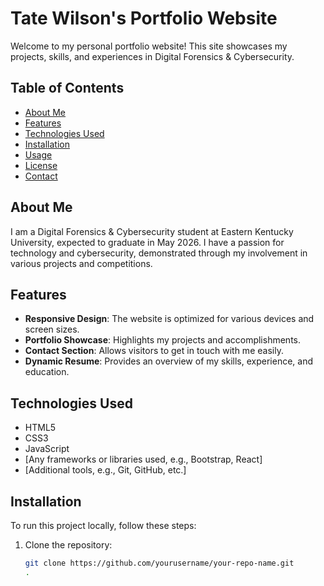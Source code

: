 # Tate Wilson's Portfolio Website

Welcome to my personal portfolio website! This site showcases my projects, skills, and experiences in Digital Forensics & Cybersecurity.

## Table of Contents

- [About Me](#about-me)
- [Features](#features)
- [Technologies Used](#technologies-used)
- [Installation](#installation)
- [Usage](#usage)
- [License](#license)
- [Contact](#contact)

## About Me

I am a Digital Forensics & Cybersecurity student at Eastern Kentucky University, expected to graduate in May 2026. I have a passion for technology and cybersecurity, demonstrated through my involvement in various projects and competitions.

## Features

- **Responsive Design**: The website is optimized for various devices and screen sizes.
- **Portfolio Showcase**: Highlights my projects and accomplishments.
- **Contact Section**: Allows visitors to get in touch with me easily.
- **Dynamic Resume**: Provides an overview of my skills, experience, and education.

## Technologies Used

- HTML5
- CSS3
- JavaScript
- [Any frameworks or libraries used, e.g., Bootstrap, React]
- [Additional tools, e.g., Git, GitHub, etc.]

## Installation

To run this project locally, follow these steps:

1. Clone the repository:
   ```bash
   git clone https://github.com/yourusername/your-repo-name.git
   .
